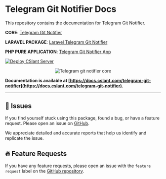 # Telegram Git Notifier Docs

This repository contains the documentation for Telegram Git Notifier.

**CORE**: [Telegram Git Notifier](https://github.com/cslant/telegram-git-notifier.git)

**LARAVEL PACKAGE**: [Laravel Telegram Git Notifier](https://github.com/cslant/laravel-telegram-git-notifier.git)

**PHP PURE APPLICATION**: [Telegram Git Notifier App](https://github.com/cslant/telegram-git-notifier-app.git)

[![Deploy CSlant Server](https://github.com/cslant/telegram-git-notifier-docs/actions/workflows/deploy.yml/badge.svg)](https://github.com/cslant/telegram-git-notifier-docs/actions/workflows/deploy.yml)

<p align="center">
  <img alt="Telegram git notifier core" src="https://github.com/cslant/telegram-git-notifier/assets/35853002/d731d731-3c32-40a7-80d2-b079d7f1de6c" />
</p>

**Documentation is available at [https://docs.cslant.com/telegram-git-notifier](https://docs.cslant.com/telegram-git-notifier).**

---

## 📢 Issues

If you find yourself stuck using this package, found a bug, or have a feature request. Please open an issue on [GitHub](https://github.com/cslant/laravel-telegram-git-notifier/issues).

We appreciate detailed and accurate reports that help us identify and replicate the issue.

## 🔥 Feature Requests

If you have any feature requests, please open an issue with the `feature request` label on the [GitHub repository](https://github.com/cslant/laravel-telegram-git-notifier/issues/new?assignees=&labels=&projects=&template=feature_request.md&title=).

